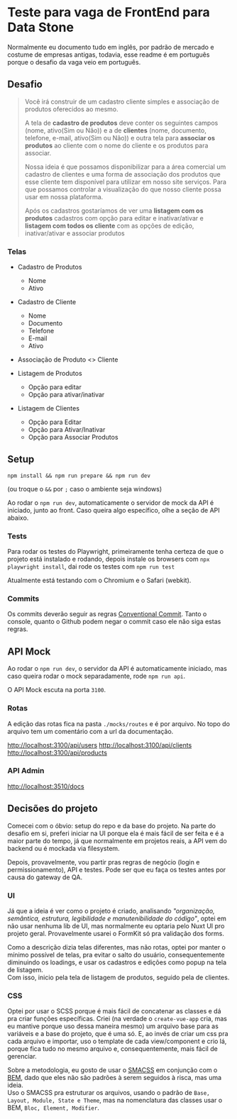 # Teste para vaga de FrontEnd para Data Stone

Normalmente eu documento tudo em inglês, por padrão de mercado e costume de empresas antigas, todavia, esse readme é em português porque o desafio da vaga veio em português.

## Desafio

> Você irá construir de um cadastro cliente simples e associação de produtos oferecidos ao mesmo.  
>
> A tela de **cadastro de produtos** deve conter os seguintes campos (nome, ativo(Sim ou Não)) e a de **clientes** (nome, documento, telefone,
e-mail, ativo(Sim ou Não)) e outra tela para **associar os produtos** ao cliente com o nome do cliente e os produtos para associar.
>  
> Nossa ideia é que possamos disponibilizar para a área comercial um cadastro de clientes e uma forma de associação dos produtos que esse cliente tem
disponível para utilizar em nosso site serviços. Para que possamos controlar a visualização do que nosso cliente possa usar em nossa plataforma.  
>
> Após os cadastros gostaríamos de ver uma **listagem com os produtos** cadastros com opção para editar e inativar/ativar e **listagem com todos os cliente** com as opções de edição, inativar/ativar e associar produtos

### Telas

- Cadastro de Produtos
  - Nome
  - Ativo

- Cadastro de Cliente
  - Nome
  - Documento
  - Telefone
  - E-mail
  - Ativo

- Associação de Produto <> Cliente

- Listagem de Produtos
  - Opção para editar
  - Opção para ativar/inativar

- Listagem de Clientes
  - Opção para Editar
  - Opção para Ativar/Inativar
  - Opção para Associar Produtos

## Setup

`npm install && npm run prepare && npm run dev`

(ou troque o `&&` por `;` caso o ambiente seja windows)

Ao rodar o `npm run dev`, automaticamente o servidor de mock da API é iniciado, junto ao front.
Caso queira algo específico, olhe a seção de API abaixo.

### Tests

Para rodar os testes do Playwright, primeiramente tenha certeza de que o projeto está instalado e rodando, depois instale os browsers com `npx playwright install`, dai rode os testes com `npm run test`

Atualmente está testando com o Chromium e o Safari (webkit).

### Commits

Os commits deverão seguir as regras [Conventional Commit](https://www.conventionalcommits.org/en/v1.0.0/). Tanto o console, quanto o Github podem negar o commit caso ele não siga estas regras.

## API Mock

Ao rodar o `npm run dev`, o servidor da API é automaticamente iniciado, mas caso queira rodar o mock separadamente, rode `npm run api`.

O API Mock escuta na porta `3100`.

### Rotas

A edição das rotas fica na pasta `./mocks/routes` e é por arquivo. No topo do arquivo tem um comentário com a url da documentação.

<http://localhost:3100/api/users>
<http://localhost:3100/api/clients>
<http://localhost:3100/api/products>

### API Admin

<http://localhost:3510/docs>

## Decisões do projeto

Comecei com o óbvio: setup do repo e da base do projeto. Na parte do desafio em si, preferi iniciar na UI porque ela é mais fácil de ser feita e é a maior parte do tempo, já que normalmente em projetos reais, a API vem do backend ou é mockada via filesystem.

Depois, provavelmente, vou partir pras regras de negócio (login e permissionamento), API e testes. Pode ser que eu faça os testes antes por causa do gateway de QA.

### UI

Já que a ideia é ver como o projeto é criado, analisando _"organização, semântica, estrutura, legibilidade e manutenibilidade do código"_, optei em não usar nenhuma lib de UI, mas normalmente eu optaria pelo Nuxt UI pro projeto geral. Provavelmente usarei o FormKit só pra validação dos forms.

Como a descrição dizia telas diferentes, mas não rotas, optei por manter o mínimo possível de telas, pra evitar o salto do usuário, consequentemente diminuindo os loadings, e usar os cadastros e edições como popup na tela de listagem.  
Com isso, inicio pela tela de listagem de produtos, seguido pela de clientes.

### CSS

Optei por usar o SCSS porque é mais fácil de concatenar as classes e dá pra criar funções específicas. Criei (na verdade o `create-vue-app` cria, mas eu mantive porque uso dessa maneira mesmo) um arquivo base para as variáveis e a base do projeto, que é uma só. E, ao invés de criar um css pra cada arquivo e importar, uso o template de cada view/component e crio lá, porque fica tudo no mesmo arquivo e, consequentemente, mais fácil de gerenciar.

Sobre a metodologia, eu gosto de usar o [SMACSS](https://smacss.com/) em conjunção com o [BEM](https://getbem.com/), dado que eles não são padrões à serem seguidos à risca, mas uma ideia.  
Uso o SMACSS pra estruturar os arquivos, usando o padrão de `Base, Layout, Module, State e Theme`, mas na nomenclatura das classes usar o BEM, `Bloc, Element, Modifier`.
